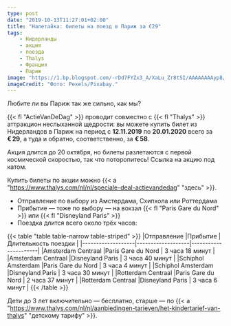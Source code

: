```yaml
---
type: post
date: "2019-10-13T11:27:01+02:00"
title: "Налетайка: билеты на поезд в Париж за €29"
tags:
    - Нидерланды
    - акция
    - поезда
    - Thalys
    - Франция
    - Париж
image: "https://1.bp.blogspot.com/-rDd7FYZx3_A/XaLu_Zr8tSI/AAAAAAAAyp8/-NwCL2yLrC8iKz6sMdrDVRxzpJel3kJ6ACKgBGAsYHg/s1600/2019-10-13.jpg"
imageCredit: "Фото: Pexels/Pixabay."
---
```


Любите ли вы Париж так же сильно, как мы?

{{< fl "ActieVanDeDag" >}} проводит совместно с {{< fl "Thalys" >}} аттракцион неслыханной щедрости: вы можете купить билет из Нидерландов в Париж на период с **12.11.2019** по **20.01.2020** всего за **€ 29**, а туда и обратно, соответственно, за **€ 58**.

Акция длится до 20 октября, но билеты разлетаются с первой космической скоростью, так что поторопитесь! Ссылка на акцию под катом.

<!--more-->

Купить билеты по акции можно {{< a "https://www.thalys.com/nl/nl/speciale-deal-actievandedag" "здесь" >}}.

* Отправление по выбору из Амстердама, Схипхола или Роттердама
* Прибытие — тоже по выбору — на вокзал {{< fl "Paris Gare du Nord" >}} или {{< fl "Disneyland Paris" >}}
* Поездка длится всего около трёх часов:

{{< table "table table-narrow table-striped" >}}
|Отправление        |Прибытие           | Длительность поездки |
|-------------------|-------------------|----------------------|
|Amsterdam Centraal |Paris Gare du Nord | 3 часа 18 минут      |
|Amsterdam Centraal |Disneyland Paris   | 3 часа 40 минут      |
|Schiphol Amsterdam |Paris Gare du Nord | 3 часа 4 минут       |
|Schiphol Amsterdam |Disneyland Paris   | 3 часа 30 минут      |
|Rotterdam Centraal |Paris Gare du Nord | 2 часа 37 минут      |
|Rotterdam Centraal |Disneyland Paris   | 3 часа 6 минут       |
{{< /table >}}

Дети до 3 лет включительно — бесплатно, старше — по {{< a "https://www.thalys.com/nl/nl/aanbiedingen-tarieven/het-kindertarief-van-thalys" "детскому тарифу" >}}.